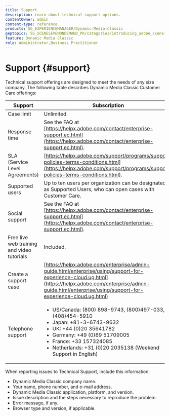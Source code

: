 ```yaml
---
title: Support
description: Learn about technical support options.
contentOwner: admin
content-type: reference
products: SG_EXPERIENCEMANAGER/Dynamic-Media-Classic
geptopics: SG_SCENESEVENONDEMAND_PK/categories/introducing_adobe_scene7
feature: Dynamic Media Classic
role: Administrator,Business Practitioner
---
```


# Support {#support}

Technical support offerings are designed to meet the needs of any size company. The following table describes Dynamic Media Classic Customer Care offerings:

|Support|Subscription|
|--- |--- |
|Case limit|Unlimited.|
|Response time|See the FAQ at [https://helpx.adobe.com/contact/enterprise-support.ec.html](https://helpx.adobe.com/contact/enterprise-support.ec.html).|
|SLA (Service Level Agreements)|[https://helpx.adobe.com/support/programs/support-policies-terms-conditions.html](https://helpx.adobe.com/support/programs/support-policies-terms-conditions.html).|
|Supported users|Up to ten users per organization can be designated as Supported Users, who can open cases with Customer Care.|
|Social support|See the FAQ at [https://helpx.adobe.com/contact/enterprise-support.ec.html](https://helpx.adobe.com/contact/enterprise-support.ec.html).|
|Free live web training and video tutorials|Included.|
|Create a support case| [https://helpx.adobe.com/enterprise/admin-guide.html/enterprise/using/support-for-experience-cloud.ug.html](https://helpx.adobe.com/enterprise/admin-guide.html/enterprise/using/support-for-experience-cloud.ug.html) |
|Telephone support|<ul><li>US/Canada: (800) 898-9743, (800)497-033, (408)454-5910 </li> <li>Japan: +81-3-6743-9632 </li><li>UK: +44 (0)20 35641782</li><li>Germany: +49 (0)69 51709005</li><li>France: +33 157324085</li><li>Netherlands: +31 (0)20 2035138 (Weekend Support in English)</li></ul>|

When reporting issues to Technical Support, include this information:

* Dynamic Media Classic company name.
* Your name, phone number, and e-mail address.
* Dynamic Media Classic application, platform, and version.
* Issue description and the steps necessary to reproduce the problem.
* Error message, if any.
* Browser type and version, if applicable.

